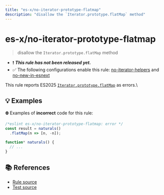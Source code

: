 ```yaml
---
title: "es-x/no-iterator-prototype-flatmap"
description: "disallow the `Iterator.prototype.flatMap` method"
---
```


# es-x/no-iterator-prototype-flatmap
> disallow the `Iterator.prototype.flatMap` method

- ❗ <badge text="This rule has not been released yet." vertical="middle" type="error"> ***This rule has not been released yet.*** </badge>
- ✅ The following configurations enable this rule: [no-iterator-helpers] and [no-new-in-esnext]

This rule reports ES2025 [`Iterator.prototype.flatMap`](https://github.com/tc39/proposal-iterator-helpers) as errors.\

## 💡 Examples

⛔ Examples of **incorrect** code for this rule:

<eslint-playground type="bad">

```js
/*eslint es-x/no-iterator-prototype-flatmap: error */
const result = naturals()
  .flatMap(n => [n, -n]);

function* naturals() {
  // ...
}
```

</eslint-playground>

## 📚 References

- [Rule source](https://github.com/eslint-community/eslint-plugin-es-x/blob/master/lib/rules/no-iterator-prototype-flatmap.js)
- [Test source](https://github.com/eslint-community/eslint-plugin-es-x/blob/master/tests/lib/rules/no-iterator-prototype-flatmap.js)

[no-iterator-helpers]: ../configs/index.md#no-iterator-helpers
[no-new-in-esnext]: ../configs/index.md#no-new-in-esnext
